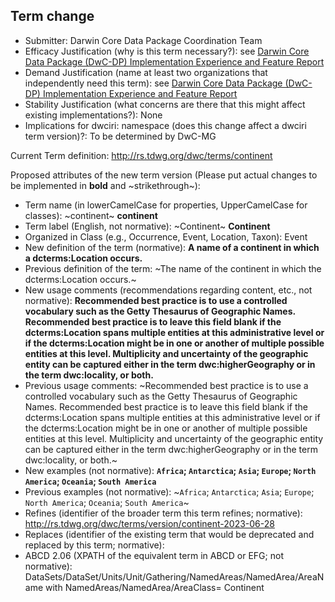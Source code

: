 ## Term change

* Submitter: Darwin Core Data Package Coordination Team
* Efficacy Justification (why is this term necessary?): see [Darwin Core Data Package (DwC-DP) Implementation Experience and Feature Report](https://gbif.github.io/dwc-dp/docs/dwc_dp_implementation_feature_reports.pdf)
* Demand Justification (name at least two organizations that independently need this term): see [Darwin Core Data Package (DwC-DP) Implementation Experience and Feature Report](https://gbif.github.io/dwc-dp/docs/dwc_dp_implementation_feature_reports.pdf)
* Stability Justification (what concerns are there that this might affect existing implementations?): None
* Implications for dwciri: namespace (does this change affect a dwciri term version)?: To be determined by DwC-MG

Current Term definition: http://rs.tdwg.org/dwc/terms/continent

Proposed attributes of the new term version (Please put actual changes to be implemented in **bold** and ~strikethrough~):

* Term name (in lowerCamelCase for properties, UpperCamelCase for classes): ~continent~ **continent**
* Term label (English, not normative): ~Continent~ **Continent**
* Organized in Class (e.g., Occurrence, Event, Location, Taxon): Event
* New definition of the term (normative): **A name of a continent in which a dcterms:Location occurs.**
* Previous definition of the term: ~The name of the continent in which the dcterms:Location occurs.~
* New usage comments (recommendations regarding content, etc., not normative): **Recommended best practice is to use a controlled vocabulary such as the Getty Thesaurus of Geographic Names. Recommended best practice is to leave this field blank if the dcterms:Location spans multiple entities at this administrative level or if the dcterms:Location might be in one or another of multiple possible entities at this level. Multiplicity and uncertainty of the geographic entity can be captured either in the term dwc:higherGeography or in the term dwc:locality, or both.** 
* Previous usage comments: ~Recommended best practice is to use a controlled vocabulary such as the Getty Thesaurus of Geographic Names. Recommended best practice is to leave this field blank if the dcterms:Location spans multiple entities at this administrative level or if the dcterms:Location might be in one or another of multiple possible entities at this level. Multiplicity and uncertainty of the geographic entity can be captured either in the term dwc:higherGeography or in the term dwc:locality, or both.~
* New examples (not normative): **`Africa`; `Antarctica`; `Asia`; `Europe`; `North America`; `Oceania`; `South America`**
* Previous examples (not normative): ~`Africa`; `Antarctica`; `Asia`; `Europe`; `North America`; `Oceania`; `South America`~
* Refines (identifier of the broader term this term refines; normative): http://rs.tdwg.org/dwc/terms/version/continent-2023-06-28
* Replaces (identifier of the existing term that would be deprecated and replaced by this term; normative): 
* ABCD 2.06 (XPATH of the equivalent term in ABCD or EFG; not normative): DataSets/DataSet/Units/Unit/Gathering/NamedAreas/NamedArea/AreaName with NamedAreas/NamedArea/AreaClass= Continent
